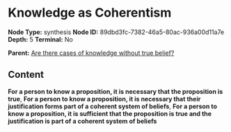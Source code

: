 # Knowledge as Coherentism

**Node Type:** synthesis
**Node ID:** 89dbd3fc-7382-46a5-80ac-936a00d11a7e
**Depth:** 5
**Terminal:** No

**Parent:** [Are there cases of knowledge without true belief?](are-there-cases-of-knowledge-without-true-belief-antithesis-ff16113c-8a1c-42c9-ada2-d85f0e28478d.md)

## Content

**For a person to know a proposition, it is necessary that the proposition is true**, **For a person to know a proposition, it is necessary that their justification forms part of a coherent system of beliefs**, **For a person to know a proposition, it is sufficient that the proposition is true and the justification is part of a coherent system of beliefs**
